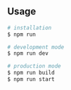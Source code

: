 ## Usage

```zsh
# installation
$ npm run

# development mode
$ npm run dev

# production mode
$ npm run build
$ npm run start
```
